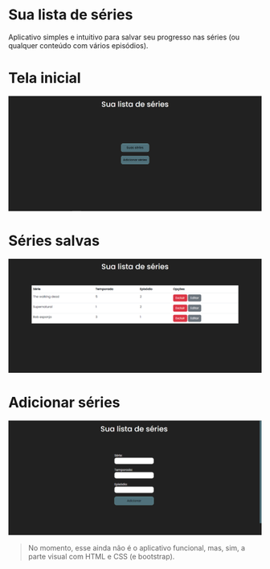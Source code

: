 # Sua lista de séries 
Aplicativo simples e intuitivo para salvar seu progresso nas séries (ou qualquer conteúdo com vários episódios).

# Tela inicial
![Tela inicial](assets/inicio.png)

# Séries salvas
![Suas séries](assets/suas-series.png)

# Adicionar séries
![Adicionar séries](assets/adicionar-serie.png)

> No momento, esse ainda não é o aplicativo funcional, mas, sim, a parte visual com HTML e CSS (e bootstrap).